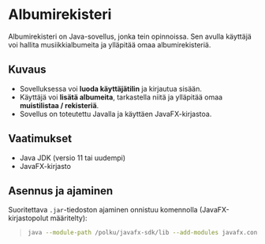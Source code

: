 # Albumirekisteri

Albumirekisteri on Java-sovellus, jonka tein opinnoissa. Sen avulla käyttäjä voi hallita musiikkialbumeita ja ylläpitää omaa albumirekisteriä.

## Kuvaus
- Sovelluksessa voi **luoda käyttäjätilin** ja kirjautua sisään.  
- Käyttäjä voi **lisätä albumeita**, tarkastella niitä ja ylläpitää omaa **muistilistaa / rekisteriä**.
- Sovellus on toteutettu Javalla ja käyttäen JavaFX-kirjastoa.

## Vaatimukset
- Java JDK (versio 11 tai uudempi)  
- JavaFX-kirjasto 

## Asennus ja ajaminen
Suoritettava `.jar`-tiedoston ajaminen onnistuu komennolla (JavaFX-kirjastopolut määritelty):
> ```bash
> java --module-path /polku/javafx-sdk/lib --add-modules javafx.controls,javafx.fxml -jar Albumirekisteri.jar
> ```
